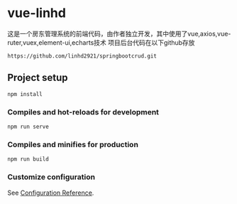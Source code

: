 # vue-linhd
这是一个房东管理系统的前端代码，由作者独立开发，其中使用了vue,axios,vue-ruter,vuex,element-ui,echarts技术
项目后台代码在以下github存放
```
https://github.com/linhd2921/springbootcrud.git
```
## Project setup
```
npm install
```

### Compiles and hot-reloads for development
```
npm run serve
```

### Compiles and minifies for production
```
npm run build
```

### Customize configuration
See [Configuration Reference](https://cli.vuejs.org/config/).
